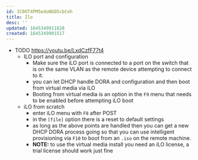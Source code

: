 ```yaml
---
id: IC0OT4PM5edoNbD5cbCeh
title: Ilo
desc: ''
updated: 1645349911828
created: 1645349901517
---
```


- TODO <https://youtu.be/LxdCzfF77t4>
    - ILO port and configuration
      - Make sure the iLO port is connected to a port on the switch that is on the same VLAN as the remote device attempting to connect to it.
      - you can let DHCP handle DORA and configuration and then boot from virtual media via iLO
      - Booting from virtual media is an option in the `F9` menu that needs to be enabled before attempting iLO boot
    - iLO from scratch
      - enter iLO menu with `F8` after POST
      - in the `[file]` option there is a reset to default settings
      - as long as the above points are handled then you can get a new DHCP DORA process going so that you can use intelligent provisioning via `F10` to boot from an `.iso` on the remote machine.
      - **NOTE:** to use the virtual media install you need an iLO license, a trial license should work just fine
